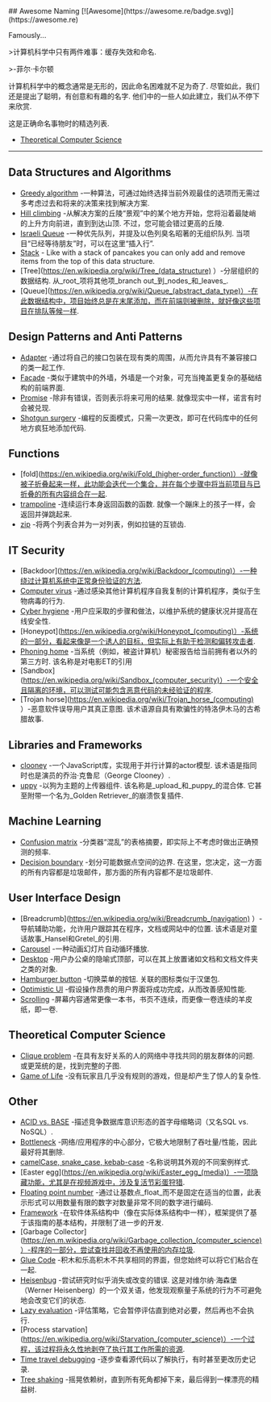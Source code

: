 <div class="github-widget" data-repo="gruhn/awesome-naming"></div>
<script async src="https://pagead2.googlesyndication.com/pagead/js/adsbygoogle.js"></script><ins class="adsbygoogle" style="display:block" data-ad-client="ca-pub-6890694312814945" data-ad-slot="5473692530" data-ad-format="auto"  data-full-width-responsive="true"></ins><script>(adsbygoogle = window.adsbygoogle || []).push({});</script>
## Awesome Naming [![Awesome](https://awesome.re/badge.svg)](https://awesome.re)

<!-- lint disable no-repeat-punctuation -->
Famously...
<!-- lint enable no-repeat-punctuation -->

&gt;计算机科学中只有两件难事：缓存失效和命名.
> 
&gt;-菲尔·卡尔顿

计算机科学中的概念通常是无形的，因此命名困难就不足为奇了.
尽管如此，我们还是提出了聪明，有创意和有趣的名字.
他们中的一些人如此建立，我们从不停下来欣赏.

这是正确命名事物时的精选列表.


- [Theoretical Computer Science](#theoretical-computer-science) 

---

## Data Structures and Algorithms

- [Greedy algorithm](https://en.wikipedia.org/wiki/Greedy_algorithm) -一种算法，可通过始终选择当前外观最佳的选项而无需过多考虑过去和将来的决策来找到解决方案.
- [Hill climbing](https://en.wikipedia.org/wiki/Hill_climbing)  -从解决方案的丘陵“景观”中的某个地方开始，您将沿着最陡峭的上升方向前进，直到到达山顶. 不过，您可能会错过更高的丘陵. 
- [Israeli Queue](https://rapidapi.com/blog/israeli-queues-exploring-a-bizarre-data-structure/)  -一种优先队列，并提及以色列臭名昭著的无组织队列. 当项目“已经等待朋友”时，可以在这里“插入行”.
- [Stack](https://en.wikipedia.org/wiki/Stack_(abstract_data_type)) - Like with a stack of pancakes you can only add and remove items from the top of this data structure.
- [Tree](https://en.wikipedia.org/wiki/Tree_(data_structure) ）-分层组织的数据结构. 从_root_项将其他项_branch out_到_nodes_和_leaves_.
- [Queue](https://en.wikipedia.org/wiki/Queue_(abstract_data_type)）-在此数据结构中，项目始终总是在末尾添加，而在前端则被删除，就好像这些项目在排队等候一样.

## Design Patterns and Anti Patterns

- [Adapter](https://en.wikipedia.org/wiki/Adapter_pattern) -通过将自己的接口包装在现有类的周围，从而允许具有不兼容接口的类一起工作.
- [Facade](https://en.wikipedia.org/wiki/Facade_pattern) -类似于建筑中的外墙，外墙是一个对象，可充当掩盖更复杂的基础结构的前端界面.
- [Promise](https://en.wikipedia.org/wiki/Futures_and_promises)  -除非有错误，否则表示将来可用的结果. 就像现实中一样，诺言有时会被兑现.
- [Shotgun surgery](https://en.wikipedia.org/wiki/Shotgun_surgery) -编程的反面模式，只需一次更改，即可在代码库中的任何地方疯狂地添加代码.

## Functions

- [fold](https://en.wikipedia.org/wiki/Fold_(higher-order_function)）-就像被子折叠起来一样，此功能会迭代一个集合，并在每个步骤中将当前项目与已折叠的所有内容组合在一起.
- [trampoline](https://clojuredocs.org/clojure.core/trampoline)  -连续运行本身返回函数的函数. 就像一个蹦床上的孩子一样，会返回并弹跳起来. 
- [zip](https://hackage.haskell.org/package/base-4.12.0.0/docs/Prelude.html#v:zip) -将两个列表合并为一对列表，例如拉链的互锁齿.

## IT Security

- [Backdoor](https://en.wikipedia.org/wiki/Backdoor_(computing)）-一种绕过计算机系统中正常身份验证的方法.
- [Computer virus](https://en.wikipedia.org/wiki/Computer_virus) -通过感染其他计算机程序自我复制的计算机程序，类似于生物病毒的行为.
- [Cyber hygiene](https://digitalguardian.com/blog/what-cyber-hygiene-definition-cyber-hygiene-benefits-best-practices-and-more) -用户应采取的步骤和做法，以维护系统的健康状况并提高在线安全性.
- [Honeypot](https://en.wikipedia.org/wiki/Honeypot_(computing)）-系统的一部分，看起来像是一个诱人的目标，但实际上有助于检测和偏转攻击者.
- [Phoning home](https://en.wikipedia.org/wiki/Phoning_home)  -当系统（例如，被盗计算机）秘密报告给当前拥有者以外的第三方时. 该名称是对电影ET的引用
- [Sandbox](https://en.wikipedia.org/wiki/Sandbox_(computer_security)）-一个安全且隔离的环境，可以测试可能包含恶意代码的未经验证的程序.
- [Trojan horse](https://en.wikipedia.org/wiki/Trojan_horse_(computing) ）-恶意软件误导用户其真正意图. 该术语源自具有欺骗性的特洛伊木马的古希腊故事. 

## Libraries and Frameworks

- [clooney](https://github.com/GoogleChromeLabs/clooney)  -一个JavaScript库，实现用于并行计算的actor模型. 该术语是指同时也是演员的乔治·克鲁尼（George Clooney）.
- [uppy](https://github.com/transloadit/uppy)  -以狗为主题的上传器组件. 该名称是_upload_和_puppy_的混合体. 它甚至附带一个名为_Golden Retriever_的崩溃恢复插件.

## Machine Learning

- [Confusion matrix](https://en.wikipedia.org/wiki/Confusion_matrix) -分类器“混乱”的表格摘要，即实际上不考虑时做出正确预测的频率.
- [Decision boundary](https://en.wikipedia.org/wiki/Decision_boundary)  -划分可能数据点空间的边界. 在这里，您决定，这一方面的所有内容都是垃圾邮件，那方面的所有内容都不是垃圾邮件. 

## User Interface Design

- [Breadcrumb](https://en.wikipedia.org/wiki/Breadcrumb_(navigation) ）-导航辅助功能，允许用户跟踪其在程序，文档或网站中的位置. 该术语是对童话故事_Hansel和Gretel_的引用.
- [Carousel](https://www.nngroup.com/articles/designing-effective-carousels/) -一种动画幻灯片自动循环播放.
- [Desktop](https://en.wikipedia.org/wiki/Desktop_metaphor) -用户办公桌的隐喻式顶部，可以在其上放置诸如文档和文档文件夹之类的对象.
- [Hamburger button](https://en.wikipedia.org/wiki/Hamburger_button)  -切换菜单的按钮. 关联的图标类似于汉堡包.
- [Optimistic UI](https://uxplanet.org/optimistic-1000-34d9eefe4c05) -假设操作昂贵的用户界面将成功完成，从而改善感知性能.
- [Scrolling](https://en.wikipedia.org/wiki/Scrolling) -屏幕内容通常更像一本书，书页不连续，而更像一卷连续的羊皮纸，即一卷.

## Theoretical Computer Science

- [Clique problem](https://en.wikipedia.org/wiki/Clique_problem)  -在具有友好关系的人的网络中寻找共同的朋友群体的问题. 或更笼统的是，找到完整的子图.
- [Game of Life](https://en.wikipedia.org/wiki/Conway%27s_Game_of_Life) -没有玩家且几乎没有规则的游戏，但是却产生了惊人的复杂性.

## Other

- [ACID vs. BASE](https://www.johndcook.com/blog/2009/07/06/brewer-cap-theorem-base/) -描述竞争数据库意识形态的首字母缩略词（又名SQL vs. NoSQL）. 
- [Bottleneck](https://en.wikipedia.org/wiki/Bottleneck#Computing) -网络/应用程序的中心部分，它极大地限制了吞吐量/性能，因此最好将其删除.
- [camelCase, snake_case, kebab-case](https://en.wikipedia.org/wiki/Letter_case#Special_case_styles) -名称说明其外观的不同案例样式.
- [Easter egg](https://en.wikipedia.org/wiki/Easter_egg_(media)）-一项隐藏功能，尤其是在视频游戏中，涉及复活节彩蛋狩猎.
- [Floating point number](https://floating-point-gui.de/formats/fp/) -通过让基数点_float_而不是固定在适当的位置，此表示形式可以用数量有限的数字对数量非常不同的数字进行编码.
- [Framework](https://en.wikipedia.org/wiki/Software_framework) -在软件体系结构中（像在实际体系结构中一样），框架提供了基于该指南的基本结构，并限制了进一步的开发.
- [Garbage Collector](https://en.m.wikipedia.org/wiki/Garbage_collection_(computer_science)）-程序的一部分，尝试查找并回收不再使用的内存垃圾.
- [Glue Code](https://en.wikipedia.org/wiki/Glue_code) -积木和乐高积木不共享相同的界面，但您始终可以将它们粘合在一起.
- [Heisenbug](https://en.wikipedia.org/wiki/Heisenbug)  -尝试研究时似乎消失或改变的错误. 这是对维尔纳·海森堡（Werner Heisenberg）的一个双关语，他发现观察量子系统的行为不可避免地会改变它们的状态.
- [Lazy evaluation](https://en.wikipedia.org/wiki/Lazy_evaluation) -评估策略，它会暂停评估直到绝对必要，然后再也不会执行.
- [Process starvation](https://en.wikipedia.org/wiki/Starvation_(computer_science)）-一个过程，该过程将永久性地剥夺了执行其工作所需的资源.
- [Time travel debugging](https://en.wikipedia.org/wiki/Time_travel_debugging) -逐步查看源代码以了解执行，有时甚至更改历史记录.
- [Tree shaking](https://en.wikipedia.org/wiki/Tree_shaking) -摇晃依赖树，直到所有死角都掉下来，最后得到一棵漂亮的精益树.
